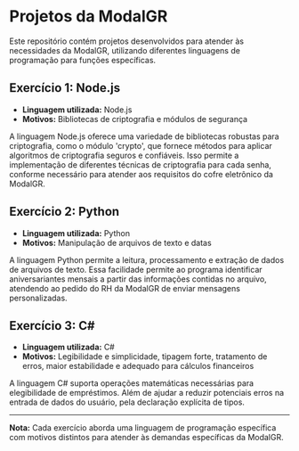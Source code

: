 # Projetos da ModalGR

Este repositório contém projetos desenvolvidos para atender às necessidades da ModalGR, utilizando diferentes linguagens de programação para funções específicas.

## Exercício 1: Node.js

- **Linguagem utilizada:** Node.js
- **Motivos:** Bibliotecas de criptografia e módulos de segurança

A linguagem Node.js oferece uma variedade de bibliotecas robustas para criptografia, como o módulo 'crypto', que fornece métodos para aplicar algoritmos de criptografia seguros e confiáveis. Isso permite a implementação de diferentes técnicas de criptografia para cada senha, conforme necessário para atender aos requisitos do cofre eletrônico da ModalGR.

## Exercício 2: Python

- **Linguagem utilizada:** Python
- **Motivos:** Manipulação de arquivos de texto e datas

A linguagem Python permite a leitura, processamento e extração de dados de arquivos de texto. Essa facilidade permite ao programa identificar aniversariantes mensais a partir das informações contidas no arquivo, atendendo ao pedido do RH da ModalGR de enviar mensagens personalizadas.

## Exercício 3: C#

- **Linguagem utilizada:** C#
- **Motivos:** Legibilidade e simplicidade, tipagem forte, tratamento de erros, maior estabilidade e adequado para cálculos financeiros

A linguagem C# suporta operações matemáticas necessárias para elegibilidade de empréstimos. Além de ajudar a reduzir potenciais erros na entrada de dados do usuário, pela declaração explícita de tipos.

---

**Nota:** Cada exercício aborda uma linguagem de programação específica com motivos distintos para atender às demandas específicas da ModalGR.
